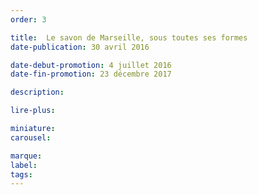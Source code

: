 ```yaml
---
order: 3

title:  Le savon de Marseille, sous toutes ses formes
date-publication: 30 avril 2016

date-debut-promotion: 4 juillet 2016
date-fin-promotion: 23 décembre 2017

description: 

lire-plus:

miniature:
carousel: 

marque:
label: 
tags: 
---
```


<!--fin-excerpt-->
<!-- ******************************** -->
<!-- **** début contenu détaillé **** -->



<!-- **** fin contenu détaillé **** -->
<!-- ****************************** -->



